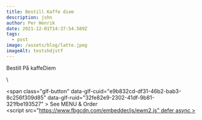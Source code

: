 ```yaml
---
title: Bestill Kaffe diem
description: jshn
author: Per Henrik
date: 2021-12-01T14:37:54.589Z
tags:
  - post
image: /assets/blog/latte.jpeg
imageAlt: testshdjstf
---
```

Bestill På kaffeDiem



<!-- If you would like to customize the button, remove or change the "class" attribute inside the <span> tag -->\
<span class="glf-button" data-glf-cuid="e9b832cd-df31-46b2-bab3-8c256f309d85" data-glf-ruid="32fe82e9-2302-41df-9b81-321fbe193527" > See MENU & Order</span>\
<script src="https://www.fbgcdn.com/embedder/js/ewm2.js" defer async ></script>